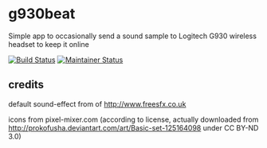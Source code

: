 # g930beat
Simple app to occasionally send a sound sample to Logitech G930 wireless headset to keep it online

[![Build Status](https://travis-ci.org/lirion/g930beat.png?branch=master)](https://travis-ci.org/lirion/g930beat)
[![Maintainer Status](http://stillmaintained.com/lirion/g930beat.png)](http://stillmaintained.com/lirion/g930beat)

## credits
default sound-effect from of http://www.freesfx.co.uk

icons from pixel-mixer.com (according to license,
actually downloaded from http://prokofusha.deviantart.com/art/Basic-set-125164098 under  CC BY-ND 3.0)
